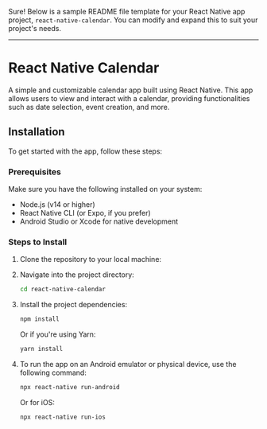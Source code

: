 Sure! Below is a sample README file template for your React Native app project, `react-native-calendar`. You can modify and expand this to suit your project's needs.

---

# React Native Calendar

A simple and customizable calendar app built using React Native. This app allows users to view and interact with a calendar, providing functionalities such as date selection, event creation, and more.



## Installation

To get started with the app, follow these steps:

### Prerequisites

Make sure you have the following installed on your system:

- Node.js (v14 or higher)
- React Native CLI (or Expo, if you prefer)
- Android Studio or Xcode for native development

### Steps to Install

1. Clone the repository to your local machine:


2. Navigate into the project directory:

    ```bash
    cd react-native-calendar
    ```

3. Install the project dependencies:

    ```bash
    npm install
    ```

    Or if you're using Yarn:

    ```bash
    yarn install
    ```

4. To run the app on an Android emulator or physical device, use the following command:

    ```bash
    npx react-native run-android
    ```

   Or for iOS:

    ```bash
    npx react-native run-ios
    ```
